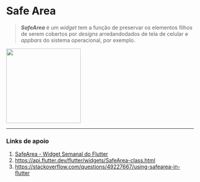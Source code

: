 # Safe Area

> ___SafeArea___ é um _widget_ tem a função de preservar os elementos filhos de serem cobertos por _designs_ 
arredandodados de tela de celular e _appbars_ do sistema operacional, por exemplo.


<img src="https://media.giphy.com/media/Lm5zA4j8apJyuXI2jy/giphy.gif" width="200">

-----------

### Links de apoio
1. [SafeArea - Widget Semanal do Flutter](https://www.youtube.com/watch?v=lkF0TQJO0bA&list=PLjxrf2q8roU23XGwz3Km7sQZFTdB996iG&index=2)
2. <https://api.flutter.dev/flutter/widgets/SafeArea-class.html>
3. <https://stackoverflow.com/questions/49227667/using-safearea-in-flutter>
